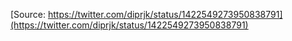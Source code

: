 [Source: https://twitter.com/diprjk/status/1422549273950838791](https://twitter.com/diprjk/status/1422549273950838791)